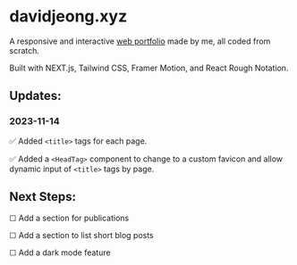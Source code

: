 # davidjeong.xyz

A responsive and interactive [web portfolio](https://davidjeong.xyz) made by me, all coded from scratch.

Built with NEXT.js, Tailwind CSS, Framer Motion, and React Rough Notation.

## Updates:

### 2023-11-14

✅ Added `<title>` tags for each page.

✅ Added a `<HeadTag>` component to change to a custom favicon and allow dynamic input of `<title>` tags by page.

## Next Steps:

☐ Add a section for publications

☐ Add a section to list short blog posts

☐ Add a dark mode feature